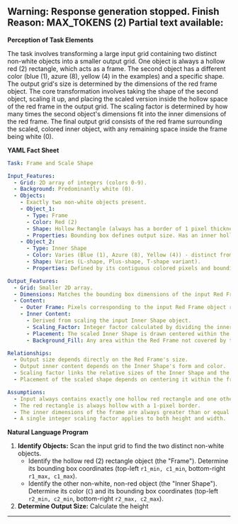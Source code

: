 Warning: Response generation stopped. Finish Reason: MAX_TOKENS (2)
Partial text available:
---
**Perception of Task Elements**

The task involves transforming a large input grid containing two distinct non-white objects into a smaller output grid. One object is always a hollow red (2) rectangle, which acts as a frame. The second object has a different color (blue (1), azure (8), yellow (4) in the examples) and a specific shape. The output grid's size is determined by the dimensions of the red frame object. The core transformation involves taking the shape of the second object, scaling it up, and placing the scaled version inside the hollow space of the red frame in the output grid. The scaling factor is determined by how many times the second object's dimensions fit into the inner dimensions of the red frame. The final output grid consists of the red frame surrounding the scaled, colored inner object, with any remaining space inside the frame being white (0).

**YAML Fact Sheet**


```yaml
Task: Frame and Scale Shape

Input_Features:
  - Grid: 2D array of integers (colors 0-9).
  - Background: Predominantly white (0).
  - Objects:
    - Exactly two non-white objects present.
    - Object_1:
      - Type: Frame
      - Color: Red (2)
      - Shape: Hollow Rectangle (always has a border of 1 pixel thickness)
      - Properties: Bounding box defines output size. Has an inner hollow area.
    - Object_2:
      - Type: Inner Shape
      - Color: Varies (Blue (1), Azure (8), Yellow (4)) - distinct from Red and White.
      - Shape: Varies (L-shape, Plus-shape, T-shape variant).
      - Properties: Defined by its contiguous colored pixels and bounding box.

Output_Features:
  - Grid: Smaller 2D array.
  - Dimensions: Matches the bounding box dimensions of the input Red Frame object.
  - Content:
    - Outer Frame: Pixels corresponding to the input Red Frame object retain their Red (2) color.
    - Inner Content:
      - Derived from scaling the input Inner Shape object.
      - Scaling_Factor: Integer factor calculated by dividing the inner dimension (height/width) of the Red Frame by the corresponding dimension (height/width) of the Inner Shape's bounding box (using floor division). Assumed scale is the same for height and width.
      - Placement: The scaled Inner Shape is drawn centered within the hollow area of the Red Frame. Each pixel of the original Inner Shape is replaced by a `scale x scale` block of its color in the output.
      - Background_Fill: Any area within the Red Frame not covered by the scaled Inner Shape is White (0).

Relationships:
  - Output size depends directly on the Red Frame's size.
  - Output inner content depends on the Inner Shape's form and color.
  - Scaling factor links the relative sizes of the Inner Shape and the Red Frame's hollow interior.
  - Placement of the scaled shape depends on centering it within the frame's interior.

Assumptions:
  - Input always contains exactly one hollow red rectangle and one other non-white object.
  - The red rectangle is always hollow with a 1-pixel border.
  - The inner dimensions of the frame are always greater than or equal to the dimensions of the second object's bounding box.
  - A single integer scaling factor applies to both height and width.
```


**Natural Language Program**

1.  **Identify Objects:** Scan the input grid to find the two distinct non-white objects.
    *   Identify the hollow red (2) rectangle object (the "Frame"). Determine its bounding box coordinates (top-left `r1_min, c1_min`, bottom-right `r1_max, c1_max`).
    *   Identify the other non-white, non-red object (the "Inner Shape"). Determine its color (`C`) and its bounding box coordinates (top-left `r2_min, c2_min`, bottom-right `r2_max, c2_max`).
2.  **Determine Output Size:** Calculate the height
---

